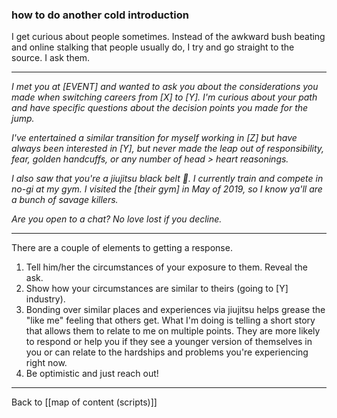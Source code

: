 ### how to do another cold introduction

I get curious about people sometimes. Instead of the awkward bush beating and online stalking that people usually do, I try and go straight to the source. I ask them.

---

*I met you at [EVENT] and wanted to ask you about the considerations you made when switching careers from [X] to [Y]. I'm curious about your path and have specific questions about the decision points you made for the jump.*

*I've entertained a similar transition for myself working in [Z] but have always been interested in [Y], but never made the leap out of responsibility, fear, golden handcuffs, or any number of head > heart reasonings.*

*I also saw that you're a jiujitsu black belt 🤙. I currently train and compete in no-gi at my gym. I visited the [their gym] in May of 2019, so I know ya'll are a bunch of savage killers.*

*Are you open to a chat? No love lost if you decline.*

---

There are a couple of elements to getting a response.

1. Tell him/her the circumstances of your exposure to them. Reveal the ask.
2. Show how your circumstances are similar to theirs (going to [Y] industry).
3. Bonding over similar places and experiences via jiujitsu helps grease the "like me" feeling that others get. What I'm doing is telling a short story that allows them to relate to me on multiple points. They are more likely to respond or help you if they see a younger version of themselves in you or can relate to the hardships and problems you're experiencing right now.
4. Be optimistic and just reach out!

---

Back to [[map of content (scripts)]]
